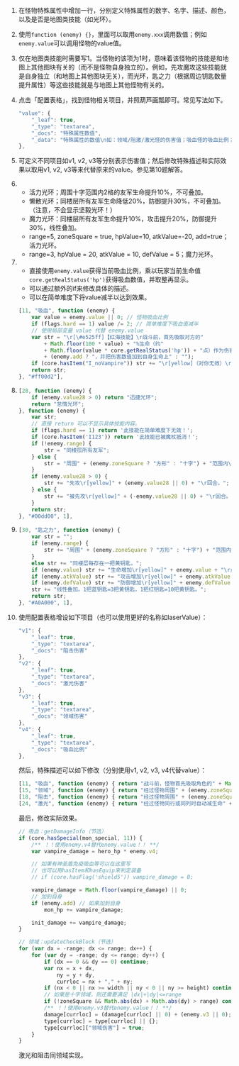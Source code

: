 1. 在怪物特殊属性中增加一行，分别定义特殊属性的数字、名字、描述、颜色，以及是否是地图类技能（如光环）。

2. 使用`function (enemy) {}`，里面可以取用`enemy.xxx`调用数值；例如`enemy.value`可以调用怪物的value值。

3. 仅在地图类技能时需要写1。当怪物的该项为1时，意味着该怪物的技能是和地图上其他图块有关的（而不是怪物自身独立的）。例如，先攻魔攻这些技能就是自身独立（和地图上其他图块无关），而光环，匙之力（根据周边钥匙数量提升属性）等这些技能就是与地图上其他怪物有关的。

4. 点击「配置表格」，找到怪物相关项目，并照葫芦画瓢即可。常见写法如下。

    ```js
    "value": {
		"_leaf": true,
		"_type": "textarea",
		"_docs": "特殊属性数值",
		"_data": "特殊属性的数值\n如：领域/阻激/激光怪的伤害值；吸血怪的吸血比例；光环怪增加生命的比例"
	},
    ```

5. 可定义不同项目如v1, v2, v3等分别表示伤害值；然后修改特殊描述和实际效果以取用v1, v2, v3等来代替原来的value。参见第10题解答。

6. 
    - 活力光环；周围十字范围内2格的友军生命提升10%，不可叠加。
    - 懒散光环；同楼层所有友军生命降低20%，防御提升30%，不可叠加。（注意，不会显示坚毅光环！）
    - 魔力光环：同楼层所有友军生命提升10%，攻击提升20%，防御提升30%，线性叠加。
    - range=5, zoneSquare = true, hpValue=10, atkValue=-20, add=true；活力光环。
    - range=3, hpValue = 20, atkValue = 10, defValue = 5；魔力光环。

7.    
    - 直接使用`enemy.value`获得当前吸血比例，乘以玩家当前生命值`core.getRealStatus('hp')`获得吸血数值，并取整再显示。
    - 可以通过额外的if来修改具体的描述。
    - 可以在简单难度下将value减半以达到效果。

    ```js
    [11, "吸血", function (enemy) {
        var value = enemy.value || 0; // 怪物吸血比例
        if (flags.hard == 1) value /= 2; // 简单难度下吸血值减半
        // 使用局部变量 value 代替 enemy.value
        var str = "\r[\#e525ff]【红海技能】\r战斗前，首先吸取对方的" 
            + Math.floor(100 * value) + "%生命（约" 
            + Math.floor(value * core.getRealStatus('hp')) + "点）作为伤害" 
            + (enemy.add ? "，并把伤害数值加到自身生命上" : "");
        if (core.hasItem("I_noVampire")) str += "\r[yellow]（对你无效）\r";
        return str;
    }, "#ff00d2"],
    ```

8. 
    ```js
    [28, function (enemy) {
        if (enemy.value28 > 0) return "迅捷光环";
        return "怠惰光环";
    }, function (enemy) {
        var str;
        // 直接 return 可以不显示具体技能内容。
        if (flags.hard == 1) return '此技能在简单难度下无效！';
        if (core.hasItem('I123')) return '此技能已被魔杖抵消！';
        if (!enemy.range) {
            str = "同楼层所有友军";
        } else {
            str = "周围" + (enemy.zoneSquare ? "方形" : "十字") + "范围内\r[yellow]" + (enemy.range || 1) + "\r格的友军";
        }
        if (enemy.value28 > 0) {
            str += "先攻\r[yellow]" + (enemy.value28 || 0) + "\r回合。";
        } else {
            str += "被先攻\r[yellow]" + (-enemy.value28 || 0) + "\r回合。";
        }
        return str;
    }, "#00dd00", 1],
    ```

9. 
    ```js
    [30, "匙之力", function (enemy) {
        var str = "";
        if (enemy.range) {
            str += "周围" + (enemy.zoneSquare ? "方形" : "十字") + "范围内\r[yellow]" + enemy.range + "\r格，每存在一把黄钥匙，";
        }
        else str += "同楼层每存在一把黄钥匙，";
        if (enemy.value) str += "生命增加\r[yellow]" + enemy.value + "\r点，";
        if (enemy.atkValue) str += "攻击增加\r[yellow]" + enemy.atkValue + "\r点，";
        if (enemy.defValue) str += "防御增加\r[yellow]" + enemy.defValue + "\r点，";
        str += "线性叠加。1把蓝钥匙=3把黄钥匙，1把红钥匙=10把黄钥匙。";
        return str;
    }, "#A0A000", 1],
    ```

10. 使用配置表格增设如下项目（也可以使用更好的名称如laserValue）：
    ```js
    "v1": {
		"_leaf": true,
		"_type": "textarea",
		"_docs": "阻击伤害"
	},
    "v2": {
		"_leaf": true,
		"_type": "textarea",
		"_docs": "激光伤害"
	},
    "v3": {
		"_leaf": true,
		"_type": "textarea",
		"_docs": "领域伤害"
	},
    "v4": {
		"_leaf": true,
		"_type": "textarea",
		"_docs": "吸血比例"
	},
    ```
    然后，特殊描述可以如下修改（分别使用v1, v2, v3, v4代替value）：
    ```js
    [11, "吸血", function (enemy) { return "战斗前，怪物首先吸取角色的" + Math.floor(100 * enemy.v4 || 0) + "%生命（约" + Math.floor((enemy.v4 || 0) * core.getStatus('hp')) + "点）作为伤害" + (enemy.add ? "，并把伤害数值加到自身生命上" : ""); }, "#dd4448"],
    [15, "领域", function (enemy) { return "经过怪物周围" + (enemy.zoneSquare ? "九宫格" : "十字") + "范围内" + (enemy.range || 1) + "格时自动减生命" + (enemy.v3 || 0) + "点"; }, "#c677dd"],
    [18, "阻击", function (enemy) { return "经过怪物周围" + (enemy.zoneSquare ? "九宫格" : "十字") + "时自动减生命" + (enemy.v1 || 0) + "点，同时怪物后退一格"; }, "#8888e6"],
    [24, "激光", function (enemy) { return "经过怪物同行或同列时自动减生命" + (enemy.v2 || 0) + "点"; }, "#dda0dd"],
    ```
    最后，修改实际效果。
    ```js
    // 吸血：getDamageInfo（节选）
	if (core.hasSpecial(mon_special, 11)) {
        /** ！！使用enemy.v4替代enemy.value！！ **/
		var vampire_damage = hero_hp * enemy.v4;

		// 如果有神圣盾免疫吸血等可以在这里写
		// 也可以用hasItem和hasEquip来判定装备
		// if (core.hasFlag('shield5')) vampire_damage = 0;

		vampire_damage = Math.floor(vampire_damage) || 0;
		// 加到自身
		if (enemy.add) // 如果加到自身
			mon_hp += vampire_damage;

		init_damage += vampire_damage;
	}
    ```
    ```js
    // 领域：updateCheckBlock（节选）
    for (var dx = -range; dx <= range; dx++) {
        for (var dy = -range; dy <= range; dy++) {
            if (dx == 0 && dy == 0) continue;
            var nx = x + dx,
                ny = y + dy,
                currloc = nx + "," + ny;
            if (nx < 0 || nx >= width || ny < 0 || ny >= height) continue;
            // 如果是十字领域，则还需要满足 |dx|+|dy|<=range
            if (!zoneSquare && Math.abs(dx) + Math.abs(dy) > range) continue;
            /** ！！使用enemy.v3替代enemy.value！！ **/
            damage[currloc] = (damage[currloc] || 0) + (enemy.v3 || 0);
            type[currloc] = type[currloc] || {};
            type[currloc]["领域伤害"] = true;
        }
    }
    ```
    激光和阻击同领域实现。
